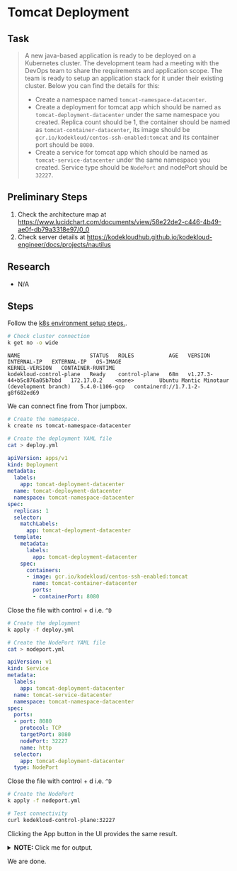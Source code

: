 # Tomcat Deployment

## Task

> A new java-based application is ready to be deployed on a Kubernetes cluster. The development team had a meeting with the DevOps team to share the requirements and application scope. The team is ready to setup an application stack for it under their existing cluster. Below you can find the details for this:
>
> * Create a namespace named `tomcat-namespace-datacenter`.
> * Create a deployment for tomcat app which should be named as `tomcat-deployment-datacenter` under the same namespace you created. Replica count should be 1, the container should be named as `tomcat-container-datacenter`, its image should be `gcr.io/kodekloud/centos-ssh-enabled:tomcat` and its container port should be `8080`.
> * Create a service for tomcat app which should be named as `tomcat-service-datacenter` under the same namespace you created. Service type should be `NodePort` and nodePort should be `32227`.

## Preliminary Steps

1. Check the architecture map at <https://www.lucidchart.com/documents/view/58e22de2-c446-4b49-ae0f-db79a3318e97/0_0>
2. Check server details at <https://kodekloudhub.github.io/kodekloud-engineer/docs/projects/nautilus>

## Research

* N/A

## Steps

Follow the [k8s environment setup steps.](setup-k8s-env.md).

```bash
# Check cluster connection
k get no -o wide
```

```
NAME                      STATUS   ROLES           AGE   VERSION                     INTERNAL-IP   EXTERNAL-IP   OS-IMAGE                                      KERNEL-VERSION   CONTAINER-RUNTIME
kodekloud-control-plane   Ready    control-plane   68m   v1.27.3-44+b5c876a05b7bbd   172.17.0.2    <none>        Ubuntu Mantic Minotaur (development branch)   5.4.0-1106-gcp   containerd://1.7.1-2-g8f682ed69
```

We can connect fine from Thor jumpbox.

```bash
# Create the namespace.
k create ns tomcat-namespace-datacenter

# Create the deployment YAML file
cat > deploy.yml
```

```yml
apiVersion: apps/v1
kind: Deployment
metadata:
  labels:
    app: tomcat-deployment-datacenter
  name: tomcat-deployment-datacenter
  namespace: tomcat-namespace-datacenter
spec:
  replicas: 1
  selector:
    matchLabels:
      app: tomcat-deployment-datacenter
  template:
    metadata:
      labels:
        app: tomcat-deployment-datacenter
    spec:
      containers:
      - image: gcr.io/kodekloud/centos-ssh-enabled:tomcat
        name: tomcat-container-datacenter
        ports:
        - containerPort: 8080
```

Close the file with control + d i.e. `^D`

```bash
# Create the deployment
k apply -f deploy.yml

# Create the NodePort YAML file
cat > nodeport.yml
```

```yml
apiVersion: v1
kind: Service
metadata:
  labels:
    app: tomcat-deployment-datacenter
  name: tomcat-service-datacenter
  namespace: tomcat-namespace-datacenter
spec:
  ports:
  - port: 8080
    protocol: TCP
    targetPort: 8080
    nodePort: 32227
    name: http
  selector:
    app: tomcat-deployment-datacenter
  type: NodePort
```

Close the file with control + d i.e. `^D`

```bash
# Create the NodePort
k apply -f nodeport.yml

# Test connectivity
curl kodekloud-control-plane:32227
```

Clicking the App button in the UI provides the same result.

<details>
  <summary><b>NOTE:</b> Click me for output.</summary>

```html
<html>
    <head>
        <title>SampleWebApp</title>
        <meta charset="UTF-8">
        <meta name="viewport" content="width=device-width, initial-scale=1.0">
    </head>
    <body>
        <h2>Welcome to xFusionCorp Industries!</h2>
        <br>
    
    </body>
</html>
```

</details>

We are done.
